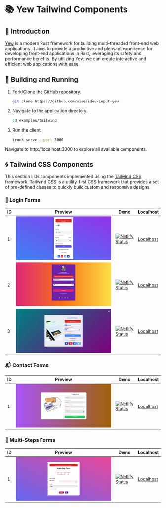 # 📚 Yew Tailwind Components

## 📖 Introduction

[Yew](https://yew.rs/) is a modern Rust framework for building multi-threaded front-end web applications. It aims to provide a productive and pleasant experience for developing front-end applications in Rust, leveraging its safety and performance benefits. By utilizing Yew, we can create interactive and efficient web applications with ease.

## 🚀 Building and Running

1. Fork/Clone the GitHub repository.

	```bash
	git clone https://github.com/wiseaidev/input-yew
	```

1. Navigate to the application directory.

	```bash
	cd examples/tailwind
	```

1. Run the client:

	```sh
	trunk serve --port 3000
	```

Navigate to http://localhost:3000 to explore all available components.

## 🌀 Tailwind CSS Components

This section lists components implemented using the [Tailwind CSS](https://tailwindcss.com/) framework. Tailwind CSS is a utility-first CSS framework that provides a set of pre-defined classes to quickly build custom and responsive designs.

### 🔐 Login Forms

| ID | Preview | Demo | Localhost |
|---|---|---|---|
| 1 | ![Component 1](./assets/form-one.png) | [![Netlify Status](https://api.netlify.com/api/v1/badges/68d1469e-05ee-4acd-9368-b67d9e53bc2e/deploy-status)](https://tailwind-login-form-1.netlify.app/) | [Localhost](http://localhost:3000/login/1) |
| 2 | ![Component 2](./assets/form-two.png) | [![Netlify Status](https://api.netlify.com/api/v1/badges/68d1469e-05ee-4acd-9368-b67d9e53bc2e/deploy-status)](https://tailwind-login-form-2.netlify.app/) | [Localhost](http://localhost:3000/login/2) |
| 3 | ![Component 3](./assets/form-three.png) | [![Netlify Status](https://api.netlify.com/api/v1/badges/68d1469e-05ee-4acd-9368-b67d9e53bc2e/deploy-status)](https://tailwind-login-form-3.netlify.app/) | [Localhost](http://localhost:3000/login/3) |

### 📬 Contact Forms

| ID | Preview | Demo | Localhost |
|---|---|---|---|
| 1 | ![Component 1](./assets/contact-form-one.png) | [![Netlify Status](https://api.netlify.com/api/v1/badges/68d1469e-05ee-4acd-9368-b67d9e53bc2e/deploy-status)](https://tailwind-contact-form-1.netlify.app/) | [Localhost](http://localhost:3000/contact/1) |

### 🔢 Multi-Steps Forms

| ID | Preview | Demo | Localhost |
|---|---|---|---|
| 1 | ![Component 1](./assets/multi-step-form-one.png) | [![Netlify Status](https://api.netlify.com/api/v1/badges/68d1469e-05ee-4acd-9368-b67d9e53bc2e/deploy-status)](https://tailwind-multi-step-form-1.netlify.app/) | [Localhost](http://localhost:3000/multi-step/1) |

